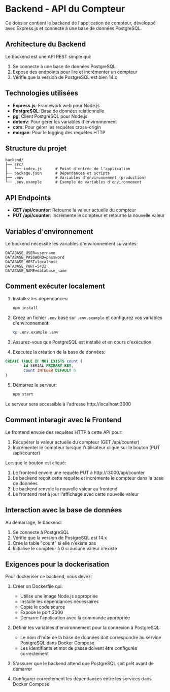 # Backend - API du Compteur

Ce dossier contient le backend de l'application de compteur, développé avec Express.js et connecté à une base de données PostgreSQL.

## Architecture du Backend

Le backend est une API REST simple qui:
1. Se connecte à une base de données PostgreSQL
2. Expose des endpoints pour lire et incrémenter un compteur
3. Vérifie que la version de PostgreSQL est bien 14.x

## Technologies utilisées

- **Express.js**: Framework web pour Node.js
- **PostgreSQL**: Base de données relationnelle
- **pg**: Client PostgreSQL pour Node.js
- **dotenv**: Pour gérer les variables d'environnement
- **cors**: Pour gérer les requêtes cross-origin
- **morgan**: Pour le logging des requêtes HTTP

## Structure du projet

```
backend/
├── src/
│   └── index.js      # Point d'entrée de l'application
├── package.json      # Dépendances et scripts
├── .env              # Variables d'environnement (production)
└── .env.example      # Exemple de variables d'environnement
```

## API Endpoints

- **GET /api/counter**: Retourne la valeur actuelle du compteur
- **PUT /api/counter**: Incrémente le compteur et retourne la nouvelle valeur

## Variables d'environnement

Le backend nécessite les variables d'environnement suivantes:

```
DATABASE_USER=username
DATABASE_PASSWORD=password
DATABASE_HOST=localhost
DATABASE_PORT=5432
DATABASE_NAME=database_name
```

## Comment exécuter localement

1. Installez les dépendances:
   ```bash
   npm install
   ```

2. Créez un fichier `.env` basé sur `.env.example` et configurez vos variables d'environnement:
   ```bash
   cp .env.example .env
   ```

3. Assurez-vous que PostgreSQL est installé et en cours d'exécution

4. Executez la création de la base de données:
```sql
CREATE TABLE IF NOT EXISTS count (
        id SERIAL PRIMARY KEY,
        count INTEGER DEFAULT 0
)
```

5. Démarrez le serveur:
   ```bash
   npm start
   ```

Le serveur sera accessible à l'adresse http://localhost:3000

## Comment interagir avec le Frontend

Le frontend envoie des requêtes HTTP à cette API pour:
1. Récupérer la valeur actuelle du compteur (GET /api/counter)
2. Incrémenter le compteur lorsque l'utilisateur clique sur le bouton (PUT /api/counter)

Lorsque le bouton est cliqué:
1. Le frontend envoie une requête PUT à http://<host>:3000/api/counter
2. Le backend reçoit cette requête et incrémente le compteur dans la base de données
3. Le backend renvoie la nouvelle valeur au frontend
4. Le frontend met à jour l'affichage avec cette nouvelle valeur

## Interaction avec la base de données

Au démarrage, le backend:
1. Se connecte à PostgreSQL
2. Vérifie que la version de PostgreSQL est 14.x
3. Crée la table "count" si elle n'existe pas
4. Initialise le compteur à 0 si aucune valeur n'existe

## Exigences pour la dockerisation

Pour dockeriser ce backend, vous devez:

1. Créer un Dockerfile qui:
   - Utilise une image Node.js appropriée
   - Installe les dépendances nécessaires
   - Copie le code source
   - Expose le port 3000
   - Démarre l'application avec la commande appropriée

2. Définir les variables d'environnement pour la connexion à PostgreSQL:
   - Le nom d'hôte de la base de données doit correspondre au service PostgreSQL dans Docker Compose
   - Les identifiants et mot de passe doivent être configurés correctement
   
3. S'assurer que le backend attend que PostgreSQL soit prêt avant de démarrer

4. Configurer correctement les dépendances entre les services dans Docker Compose